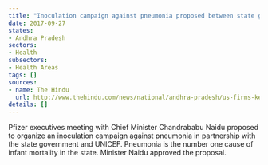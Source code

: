 ```yaml
---
title: "Inoculation campaign against pneumonia proposed between state government and UNICEF"
date: 2017-09-27
states:
- Andhra Pradesh
sectors:
- Health
subsectors:
- Health Areas
tags: []
sources:
- name: The Hindu
  url: http://www.thehindu.com/news/national/andhra-pradesh/us-firms-keen-on-investing-in-state/article19738496.ece
details: []
---
```


Pfizer executives meeting with Chief Minister Chandrababu Naidu proposed to organize an inoculation campaign against pneumonia in partnership with the state government and UNICEF. Pneumonia is the number one cause of infant mortality in the state. Minister Naidu approved the proposal.
